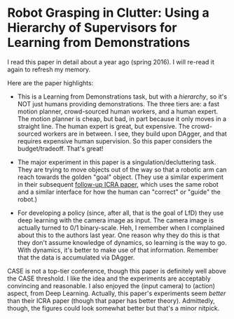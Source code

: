 # Robot Grasping in Clutter: Using a Hierarchy of Supervisors for Learning from Demonstrations

I read this paper in detail about a year ago (spring 2016). I will re-read it
again to refresh my memory.

Here are the paper highlights:

- This is a Learning from Demonstrations task, but with a *hierarchy*, so it's
  NOT just humans providing demonstrations. The three tiers are: a fast motion
  planner, crowd-sourced human workers, and a human expert. The motion planner
  is cheap, but bad, in part because it only moves in a straight line. The human
  expert is great, but expensive. The crowd-sourced workers are in between. I
  see, they build upon DAgger, and that requires expensive human supervision. So
  this paper considers the budget/tradeoff.  That's great!

- The major experiment in this paper is a singulation/decluttering task. They
  are trying to move objects out of the way so that a robotic arm can reach
  towards the golden "goal" object. (They use a similar experiment in their
  subsequent [follow-up ICRA paper][1], which uses the same robot and a similar
  interface for how the human can "correct" or "guide" the robot.)

- For developing a policy (since, after all, that is the goal of LfD) they use
  deep learning with the camera image as input. The camera image is actually
  turned to 0/1 binary-scale. Heh, I remember when I complained about this to
  the authors last year. One reason why they do this is that they don't assume
  knowledge of dynamics, so learning is the way to go. With dynamics, it's
  better to make use of that information. Remember that the data is accumulated
  via DAgger.

CASE is not a top-tier conference, though this paper is definitely well above
the CASE threshold. I like the idea and the experiments are acceptably
convincing and reasonable. I also enjoyed the (input camera) to (action) aspect,
from Deep Learning. Actually, this paper's experiments seem *better* than their
ICRA paper (though that paper has better theory). Admittedly, though, the
figures could look somewhat better but that's a minor nitpick.

[1]:https://github.com/DanielTakeshi/Paper_Notes/blob/master/reinforcement_learning/Comparing_Human-Centric_and_Robot-Centric_Sampling_for_Robot_Deep_Learning_from_Demonstrations.md

